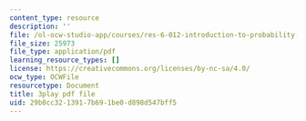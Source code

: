 ```yaml
---
content_type: resource
description: ''
file: /ol-ocw-studio-app/courses/res-6-012-introduction-to-probability-spring-2018/29b0cc3213917b691be0d898d547bff5_pd7dvQBqQqY.pdf
file_size: 25973
file_type: application/pdf
learning_resource_types: []
license: https://creativecommons.org/licenses/by-nc-sa/4.0/
ocw_type: OCWFile
resourcetype: Document
title: 3play pdf file
uid: 29b0cc32-1391-7b69-1be0-d898d547bff5
---
```

